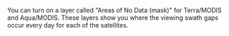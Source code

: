 <p>You can turn on a layer called "Areas of No Data (mask)" for Terra/MODIS and Aqua/MODIS. These layers show you where the viewing swath gaps occur every day for each of the satellites.</p>
